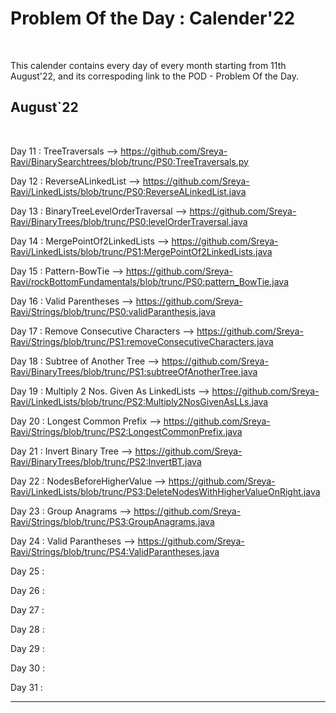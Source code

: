 # Problem Of the Day : Calender'22
<br/>

This calender contains every day of every month starting from 11th August'22, and its correspoding link to the POD - Problem Of the Day.
## August\`22 
<br/>


Day 11 : TreeTraversals --> https://github.com/Sreya-Ravi/BinarySearchtrees/blob/trunc/PS0:TreeTraversals.py <br/>

Day 12 : ReverseALinkedList --> https://github.com/Sreya-Ravi/LinkedLists/blob/trunc/PS0:ReverseALinkedList.java <br/>

Day 13 : BinaryTreeLevelOrderTraversal --> https://github.com/Sreya-Ravi/BinaryTrees/blob/trunc/PS0:levelOrderTraversal.java <br/>

Day 14 : MergePointOf2LinkedLists --> https://github.com/Sreya-Ravi/LinkedLists/blob/trunc/PS1:MergePointOf2LinkedLists.java <br/>

Day 15 : Pattern-BowTie --> https://github.com/Sreya-Ravi/rockBottomFundamentals/blob/trunc/PS0:pattern_BowTie.java <br/>

Day 16 : Valid Parentheses --> https://github.com/Sreya-Ravi/Strings/blob/trunc/PS0:validParanthesis.java <br/>

Day 17 : Remove Consecutive Characters --> https://github.com/Sreya-Ravi/Strings/blob/trunc/PS1:removeConsecutiveCharacters.java <br/>

Day 18 : Subtree of Another Tree --> https://github.com/Sreya-Ravi/BinaryTrees/blob/trunc/PS1:subtreeOfAnotherTree.java <br/>

Day 19 : Multiply 2 Nos. Given As LinkedLists --> https://github.com/Sreya-Ravi/LinkedLists/blob/trunc/PS2:Multiply2NosGivenAsLLs.java <br/>

Day 20 : Longest Common Prefix --> https://github.com/Sreya-Ravi/Strings/blob/trunc/PS2:LongestCommonPrefix.java <br/>

Day 21 : Invert Binary Tree --> https://github.com/Sreya-Ravi/BinaryTrees/blob/trunc/PS2:InvertBT.java <br/>

Day 22 : NodesBeforeHigherValue --> https://github.com/Sreya-Ravi/LinkedLists/blob/trunc/PS3:DeleteNodesWithHigherValueOnRight.java <br/>

Day 23 : Group Anagrams --> https://github.com/Sreya-Ravi/Strings/blob/trunc/PS3:GroupAnagrams.java <br/>

Day 24 : Valid Parantheses --> https://github.com/Sreya-Ravi/Strings/blob/trunc/PS4:ValidParantheses.java <br/>

Day 25 : <br/>

Day 26 : <br/>

Day 27 : <br/>

Day 28 : <br/>

Day 29 : <br/>

Day 30 : <br/>

Day 31 : <br/>

----------------------------------------------------------------------------------------------------------------------------------
<br/>


 
